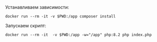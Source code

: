 Устанавливаем зависимости:

`docker run --rm -it -v $PWD:/app composer install`

Запускаем скрипт:

`docker run --rm -it  -v $PWD:/app -w="/app" php:8.2 php index.php`